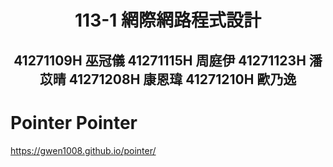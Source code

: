 <h1>
  <p align="center">
  113-1 網際網路程式設計 <br>
</p>
</h1>
<h2>
  <p align="center">
    41271109H 巫冠儀
    41271115H 周庭伊
    41271123H 潘苡晴
    41271208H 康恩瑋
    41271210H 歐乃逸
</p>
</h2>

# Pointer Pointer
https://gwen1008.github.io/pointer/
